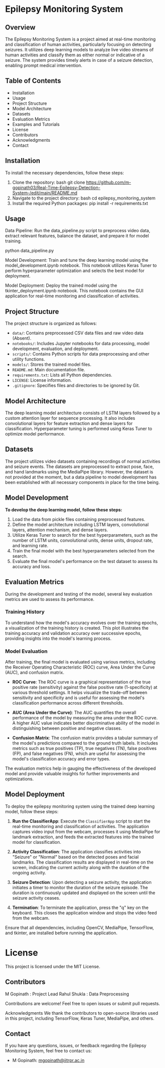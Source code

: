 # Epilepsy Monitoring System

## Overview
The Epilepsy Monitoring System is a project aimed at real-time monitoring and classification of human activities, particularly focusing on detecting seizures. It utilizes deep learning models to analyze live video streams of human activities and classify them as either normal or indicative of a seizure. The system provides timely alerts in case of a seizure detection, enabling prompt medical intervention.

## Table of Contents
- Installation
- Usage
- Project Structure
- Model Architecture
- Datasets
- Evaluation Metrics
- Examples and Tutorials
- License
- Contributors
- Acknowledgments
- Contact

## Installation
To install the necessary dependencies, follow these steps:
1. Clone the repository:
   bash
   git clone <https://github.com/m-gopinath03/Real-Time-Epilepsy-Detection-System-/edit/main/README.md>
2. Navigate to the project directory:
  bash
  cd epilepsy_monitoring_system
3. Install the required Python packages:
  pip install -r requirements.txt   

## Usage
Data Pipeline: Run the data_pipeline.py script to preprocess video data, extract relevant features, balance the dataset, and prepare it for model training.

python data_pipeline.py

Model Development: Train and tune the deep learning model using the model_development.ipynb notebook. This notebook utilizes Keras Tuner to perform hyperparameter optimization and selects the best model for deployment.

Model Deployment: Deploy the trained model using the tkinter_deployment.ipynb notebook. This notebook contains the GUI application for real-time monitoring and classification of activities.

## Project Structure
The project structure is organized as follows:

- `data/`: Contains preprocessed CSV data files and raw video data (Absent).
- `notebooks/`: Includes Jupyter notebooks for data processing, model development, evaluation, and deployment.
- `scripts/`: Contains Python scripts for data preprocessing and other utility functions.
- `models/`: Stores the trained model files.
- `README.md`: Main documentation file.
- `requirements.txt`: Lists all Python dependencies.
- `LICENSE`: License information.
- `.gitignore`: Specifies files and directories to be ignored by Git.
  
## Model Architecture
The deep learning model architecture consists of LSTM layers followed by a custom attention layer for sequence processing. It also includes convolutional layers for feature extraction and dense layers for classification. Hyperparameter tuning is performed using Keras Tuner to optimize model performance.

## Datasets
The project utilizes video datasets containing recordings of normal activities and seizure events. The datasets are preprocessed to extract pose, face, and hand landmarks using the MediaPipe library. However, the dataset is not provided at the moment, but a data pipeline to model development has been established with all necessary components in place for the time being.

## Model Development

**To develop the deep learning model, follow these steps:**

1. Load the data from pickle files containing preprocessed features.
2. Define the model architecture including LSTM layers, convolutional layers, attention mechanism, and dense layers.
3. Utilize Keras Tuner to search for the best hyperparameters, such as the number of LSTM units, convolutional units, dense units, dropout rate, and learning rate.
4. Train the final model with the best hyperparameters selected from the search.
5. Evaluate the final model's performance on the test dataset to assess its accuracy and loss.


## Evaluation Metrics

During the development and testing of the model, several key evaluation metrics are used to assess its performance.

### Training History

To understand how the model's accuracy evolves over the training epochs, a visualization of the training history is created. This plot illustrates the training accuracy and validation accuracy over successive epochs, providing insights into the model's learning process.

### Model Evaluation

After training, the final model is evaluated using various metrics, including the Receiver Operating Characteristic (ROC) curve, Area Under the Curve (AUC), and confusion matrix.

- **ROC Curve**: The ROC curve is a graphical representation of the true positive rate (sensitivity) against the false positive rate (1-specificity) at various threshold settings. It helps visualize the trade-off between sensitivity and specificity and is useful for assessing the model's classification performance across different thresholds.

- **AUC (Area Under the Curve)**: The AUC quantifies the overall performance of the model by measuring the area under the ROC curve. A higher AUC value indicates better discriminative ability of the model in distinguishing between positive and negative classes.

- **Confusion Matrix**: The confusion matrix provides a tabular summary of the model's predictions compared to the ground truth labels. It includes metrics such as true positives (TP), true negatives (TN), false positives (FP), and false negatives (FN), which are useful for assessing the model's classification accuracy and error types.

The evaluation metrics help in gauging the effectiveness of the developed model and provide valuable insights for further improvements and optimizations.

## Model Deployment

To deploy the epilepsy monitoring system using the trained deep learning model, follow these steps:

1. **Run the ClassifierApp**: Execute the `ClassifierApp` script to start the real-time monitoring and classification of activities. The application captures video input from the webcam, processes it using MediaPipe for landmark extraction, and feeds the extracted features into the trained model for classification.

2. **Activity Classification**: The application classifies activities into "Seizure" or "Normal" based on the detected poses and facial landmarks. The classification results are displayed in real-time on the screen, indicating the current activity along with the duration of the ongoing activity.

3. **Seizure Detection**: Upon detecting a seizure activity, the application initiates a timer to monitor the duration of the seizure episode. The duration is continuously updated and displayed on the screen until the seizure activity ceases.

4. **Termination**: To terminate the application, press the "q" key on the keyboard. This closes the application window and stops the video feed from the webcam.

Ensure that all dependencies, including OpenCV, MediaPipe, TensorFlow, and tkinter, are installed before running the application.

# License
This project is licensed under the MIT License.

## Contributors
M Gopinath : Project Lead
Rahul Shukla : Data Preprocessing

Contributions are welcome! Feel free to open issues or submit pull requests.

Acknowledgments
We thank the contributors to open-source libraries used in this project, including TensorFlow, Keras Tuner, MediaPipe, and others.

## Contact

If you have any questions, issues, or feedback regarding the Epilepsy Monitoring System, feel free to contact us:

- M Gopinath: mgopinath@iitrpr.ac.in

